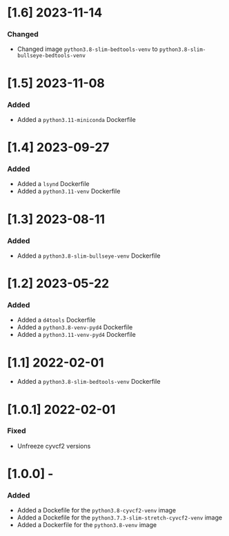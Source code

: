 # [1.6] 2023-11-14
### Changed
- Changed image `python3.8-slim-bedtools-venv` to `python3.8-slim-bullseye-bedtools-venv`

# [1.5] 2023-11-08
### Added
- Added a `python3.11-miniconda` Dockerfile

# [1.4] 2023-09-27
### Added
- Added a `lsynd` Dockerfile
- Added a `python3.11-venv` Dockerfile

# [1.3] 2023-08-11
### Added
- Added a `python3.8-slim-bullseye-venv` Dockerfile

# [1.2] 2023-05-22
### Added
- Added a `d4tools` Dockerfile
- Added a `python3.8-venv-pyd4` Dockerfile
- Added a `python3.11-venv-pyd4` Dockerfile

# [1.1] 2022-02-01
- Added a `python3.8-slim-bedtools-venv` Dockerfile

# [1.0.1] 2022-02-01
### Fixed
- Unfreeze cyvcf2 versions

# [1.0.0] -
### Added
- Added a Dockefile for the `python3.8-cyvcf2-venv` image
- Added a Dockefile for the `python3.7.3-slim-stretch-cyvcf2-venv` image
- Added a Dockerfile for the `python3.8-venv` image
